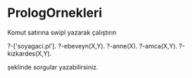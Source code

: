 # PrologOrnekleri

 Komut satırına swipl yazarak çalıştırın

 ?-['soyagaci.pl'].
 ?-ebeveyn(X,Y).
 ?-anne(X).
 ?-amca(X,Y).
 ?-kizkardes(X,Y).
 
 
 şeklinde sorgular yazabilirsiniz.




